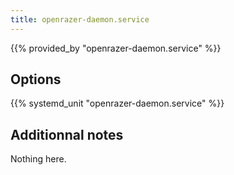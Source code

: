 ```yaml
---
title: openrazer-daemon.service
---
```


{{% provided_by "openrazer-daemon.service" %}}

## Options

{{% systemd_unit "openrazer-daemon.service" %}}

## Additionnal notes

Nothing here.